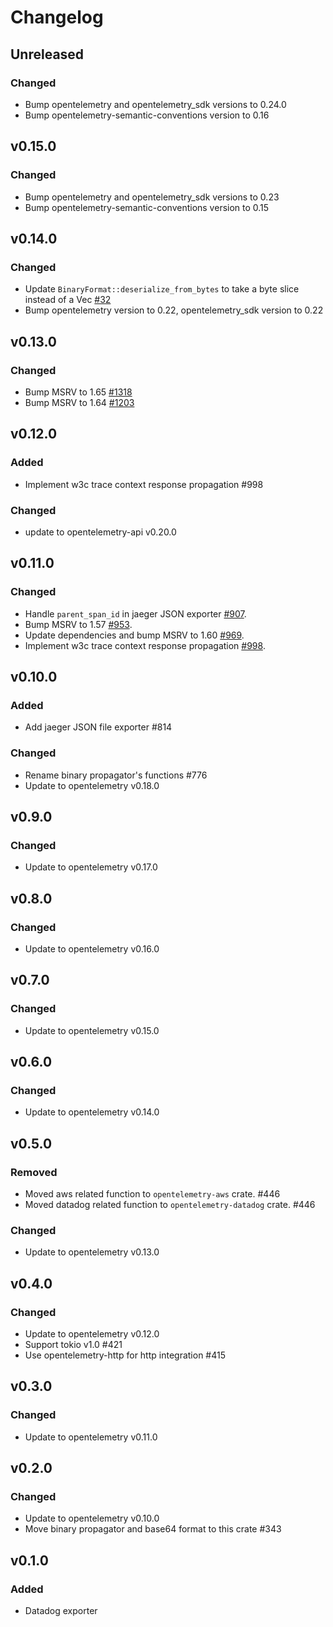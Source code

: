 # Changelog

## Unreleased

### Changed

- Bump opentelemetry and opentelemetry_sdk versions to 0.24.0
- Bump opentelemetry-semantic-conventions version to 0.16

## v0.15.0

### Changed

- Bump opentelemetry and opentelemetry_sdk versions to 0.23
- Bump opentelemetry-semantic-conventions version to 0.15

## v0.14.0

### Changed

- Update `BinaryFormat::deserialize_from_bytes` to take a byte slice instead of a Vec [#32](https://github.com/open-telemetry/opentelemetry-rust-contrib/pull/32)
- Bump opentelemetry version to 0.22, opentelemetry_sdk version to 0.22

## v0.13.0

### Changed

- Bump MSRV to 1.65 [#1318](https://github.com/open-telemetry/opentelemetry-rust/pull/1318)
- Bump MSRV to 1.64 [#1203](https://github.com/open-telemetry/opentelemetry-rust/pull/1203)

## v0.12.0

### Added

-  Implement w3c trace context response propagation #998

### Changed

- update to opentelemetry-api v0.20.0

## v0.11.0

### Changed
- Handle `parent_span_id` in jaeger JSON exporter [#907](https://github.com/open-telemetry/opentelemetry-rust/pull/907).
- Bump MSRV to 1.57 [#953](https://github.com/open-telemetry/opentelemetry-rust/pull/953).
- Update dependencies and bump MSRV to 1.60 [#969](https://github.com/open-telemetry/opentelemetry-rust/pull/969).
- Implement w3c trace context response propagation [#998](https://github.com/open-telemetry/opentelemetry-rust/pull/998).

## v0.10.0

### Added

- Add jaeger JSON file exporter #814

### Changed

- Rename binary propagator's functions #776
- Update to opentelemetry v0.18.0

## v0.9.0

### Changed

- Update to opentelemetry v0.17.0

## v0.8.0

### Changed

- Update to opentelemetry v0.16.0

## v0.7.0

### Changed

- Update to opentelemetry v0.15.0

## v0.6.0

### Changed

- Update to opentelemetry v0.14.0

## v0.5.0

### Removed
- Moved aws related function to `opentelemetry-aws` crate. #446
- Moved datadog related function to `opentelemetry-datadog` crate. #446

### Changed

- Update to opentelemetry v0.13.0

## v0.4.0

### Changed

- Update to opentelemetry v0.12.0
- Support tokio v1.0 #421
- Use opentelemetry-http for http integration #415

## v0.3.0

### Changed

- Update to opentelemetry v0.11.0

## v0.2.0

### Changed

- Update to opentelemetry v0.10.0
- Move binary propagator and base64 format to this crate #343

## v0.1.0

### Added

- Datadog exporter
